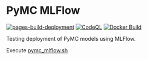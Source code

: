 # PyMC MLFlow

[![pages-build-deployment](https://github.com/JBris/pymc-mlflow/actions/workflows/pages/pages-build-deployment/badge.svg?branch=main)](https://github.com/JBris/pymc-mlflow/actions/workflows/pages/pages-build-deployment)
[![CodeQL](https://github.com/JBris/pymc-mlflow/actions/workflows/github-code-scanning/codeql/badge.svg?branch=main)](https://github.com/JBris/pymc-mlflow/actions/workflows/github-code-scanning/codeql)
[![Docker Build](https://github.com/JBris/pymc-mlflow/actions/workflows/build.yaml/badge.svg?branch=main)](https://github.com/JBris/pymc-mlflow/actions/workflows/build.yaml)

Testing deployment of PyMC models using MLFlow.

Execute [pymc_mlflow.sh](scripts/pymc_mlflow.sh)
